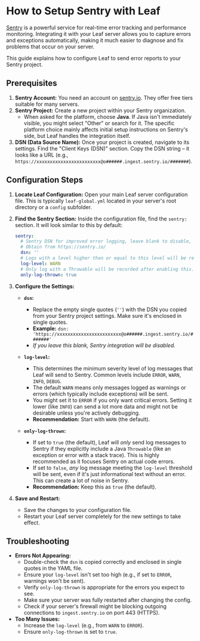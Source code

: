 # How to Setup Sentry with Leaf

[Sentry](https://sentry.io/) is a powerful service for real-time error tracking and performance monitoring. Integrating it with your Leaf server allows you to capture errors and exceptions automatically, making it much easier to diagnose and fix problems that occur on your server.

This guide explains how to configure Leaf to send error reports to your Sentry project.

## Prerequisites

1.  **Sentry Account:** You need an account on [sentry.io](https://sentry.io/). They offer free tiers suitable for many servers.
2.  **Sentry Project:** Create a new project within your Sentry organization.
    *   When asked for the platform, choose **Java**. If Java isn't immediately visible, you might select "Other" or search for it. The specific platform choice mainly affects initial setup instructions on Sentry's side, but Leaf handles the integration itself.
3.  **DSN (Data Source Name):** Once your project is created, navigate to its settings. Find the "Client Keys (DSN)" section. Copy the DSN string – it looks like a URL (e.g., `https://xxxxxxxxxxxxxxxxxxxxxxxx@o######.ingest.sentry.io/#######`).

## Configuration Steps

1.  **Locate Leaf Configuration:** Open your main Leaf server configuration file. This is typically `leaf-global.yml` located in your server's root directory or a `config` subfolder.

2.  **Find the Sentry Section:** Inside the configuration file, find the `sentry:` section. It will look similar to this by default:

    ```yaml
    sentry:
      # Sentry DSN for improved error logging, leave blank to disable,
      # Obtain from https://sentry.io/
      dsn: ''
      # Logs with a level higher than or equal to this level will be recorded.
      log-level: WARN
      # Only log with a Throwable will be recorded after enabling this.
      only-log-thrown: true
    ```

3.  **Configure the Settings:**

    *   **`dsn`:**
        *   Replace the empty single quotes (`''`) with the DSN you copied from your Sentry project settings. Make sure it's enclosed in single quotes.
        *   **Example:** `dsn: 'https://xxxxxxxxxxxxxxxxxxxxxxxx@o######.ingest.sentry.io/#######'`
        *   *If you leave this blank, Sentry integration will be disabled.*

    *   **`log-level`:**
        *   This determines the minimum severity level of log messages that Leaf will send to Sentry. Common levels include `ERROR`, `WARN`, `INFO`, `DEBUG`.
        *   The default `WARN` means only messages logged as warnings or errors (which typically include exceptions) will be sent.
        *   You might set it to `ERROR` if you only want critical errors. Setting it lower (like `INFO`) can send a lot more data and might not be desirable unless you're actively debugging.
        *   **Recommendation:** Start with `WARN` (the default).

    *   **`only-log-thrown`:**
        *   If set to `true` (the default), Leaf will *only* send log messages to Sentry if they explicitly include a Java `Throwable` (like an exception or error with a stack trace). This is highly recommended as it focuses Sentry on actual code errors.
        *   If set to `false`, *any* log message meeting the `log-level` threshold will be sent, even if it's just informational text without an error. This can create a lot of noise in Sentry.
        *   **Recommendation:** Keep this as `true` (the default).

4.  **Save and Restart:**
    *   Save the changes to your configuration file.
    *   Restart your Leaf server completely for the new settings to take effect.

## Troubleshooting

*   **Errors Not Appearing:**
    *   Double-check the `dsn` is copied correctly and enclosed in single quotes in the YAML file.
    *   Ensure your `log-level` isn't set too high (e.g., if set to `ERROR`, warnings won't be sent).
    *   Verify `only-log-thrown` is appropriate for the errors you expect to see.
    *   Make sure your server was fully restarted after changing the config.
    *   Check if your server's firewall might be blocking outgoing connections to `ingest.sentry.io` on port 443 (HTTPS).
*   **Too Many Issues:**
    *   Increase the `log-level` (e.g., from `WARN` to `ERROR`).
    *   Ensure `only-log-thrown` is set to `true`.